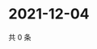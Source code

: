 # 2021-12-04

共 0 条

<!-- BEGIN WEIBO -->
<!-- 最后更新时间 Sat Dec 04 2021 15:14:26 GMT+0800 (China Standard Time) -->

<!-- END WEIBO -->
